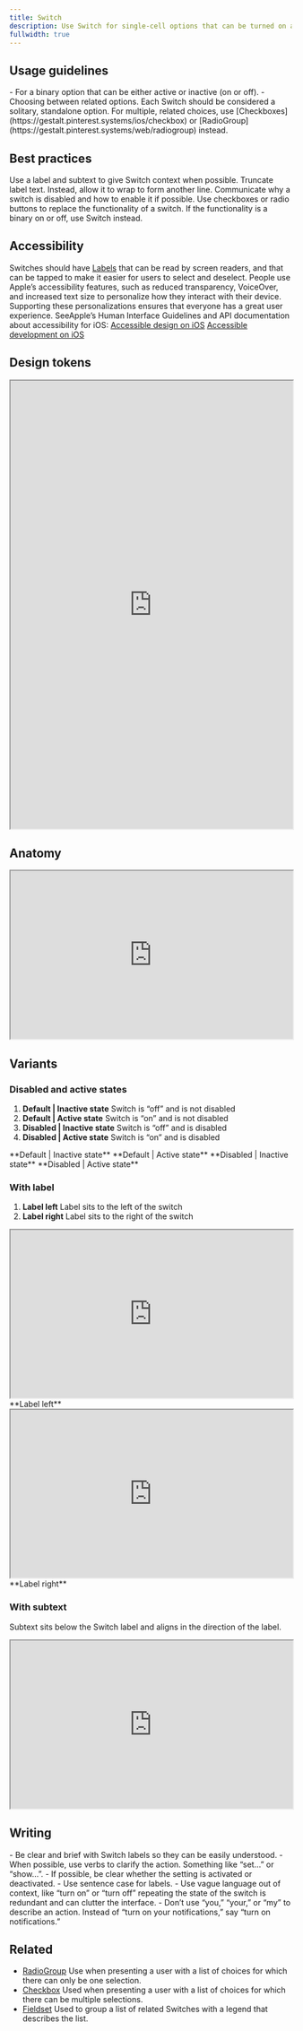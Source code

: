 ```yaml
---
title: Switch
description: Use Switch for single-cell options that can be turned on and off only. If you have a cell with multiple options that can be activated, consider using [Checkbox](https://gestalt.pinterest.systems/ios/checkbox).
fullwidth: true
---
```


<ImgContainer src="https://github.com/pinterest/gestalt/assets/63257116/ef9d1c87-824c-4c91-8858-602e0ea99873"  alt="Primary example of Switch component" />

## Usage guidelines

<TwoCol>
  <Group>
    <Do title="When to use" />
    - For a binary option that can be either active or inactive (on or off).
  </Group>

  <Group>
    <Dont title="When not to use" />
    - Choosing between related options. Each Switch should be considered a solitary, standalone option. For multiple, related choices, use [Checkboxes](https://gestalt.pinterest.systems/ios/checkbox) or [RadioGroup](https://gestalt.pinterest.systems/web/radiogroup) instead.
  </Group>
</TwoCol>

## Best practices

<TwoCol>
  <Group>
    <ImgContainer src="https://github.com/pinterest/gestalt/assets/63257116/56807374-d4da-40e9-b4af-70eba828f45a"  alt="Example of Switch with label and subtext" />
    <Do title="Do" />
    Use a label and subtext to give Switch context when possible.
  </Group>

  <Group>
    <ImgContainer src="https://github.com/pinterest/gestalt/assets/63257116/44702165-8617-4a42-a3a6-83ad1077a28c"  alt="Example of Switch with truncated text" />
    <Dont title="Don't" />
    Truncate label text. Instead, allow it to wrap to form another line.
  </Group>
</TwoCol>

<TwoCol>
  <Group>
    <ImgContainer src="https://github.com/pinterest/gestalt/assets/63257116/06e8d682-c1e9-484c-9557-129f826f9204"  alt="Example of disabled Switch" />
    <Do title="Do" />
    Communicate why a switch is disabled and how to enable it if possible.
  </Group>

  <Group>
    <ImgContainer src="https://github.com/pinterest/gestalt/assets/63257116/f1ac5536-3e98-436f-8c33-3c36bb42ee93"  alt="Example of incorrect switch usage" />
    <Dont title="Don't" />
    Use checkboxes or radio buttons to replace the functionality of a switch. If the functionality is a binary on or off, use Switch instead.
  </Group>
</TwoCol>

## Accessibility

Switches should have [Labels](https://gestalt.pinterest.systems/web/label) that can be read by screen readers, and that can be tapped to make it easier for users to select and deselect.
People use Apple’s accessibility features, such as reduced transparency, VoiceOver, and increased text size to personalize how they interact with their device. Supporting these personalizations ensures that everyone has a great user experience. SeeApple’s Human Interface Guidelines and API documentation about accessibility for iOS:
<TwoCol>
  <Group>
    [Accessible design on iOS](https://developer.apple.com/design/human-interface-guidelines/accessibility/overview/introduction/)
    [Accessible development on iOS](https://developer.apple.com/accessibility/ios/)
  </Group>
</TwoCol>

## Design tokens 

<iframe style={{border:0}} width="100%" height="800" src="https://www.figma.com/embed?embed_host=share&url=https%3A%2F%2Fwww.figma.com%2Ffile%2FAHcKJDgb7E7YswlgW1wY8E%2FGestalt-for-iOS%3Ftype%3Ddesign%26node-id%3D36507%253A76927%26mode%3Ddesign%26t%3DkN6nosKVXVj5uIO0-1" allowfullscreen></iframe>

## Anatomy 

<iframe style={{border:0}} width="100%" height="300" src="https://www.figma.com/embed?embed_host=share&url=https%3A%2F%2Fwww.figma.com%2Ffile%2FAHcKJDgb7E7YswlgW1wY8E%2FGestalt-for-iOS%3Ftype%3Ddesign%26node-id%3D36507%253A76538%26mode%3Ddesign%26t%3DkN6nosKVXVj5uIO0-1" allowfullscreen></iframe>

## Variants

### Disabled and active states

1. **Default | Inactive state**
  Switch is “off” and is not disabled
1. **Default | Active state**
  Switch is “on” and is not disabled
1. **Disabled | Inactive state**
  Switch is “off” and is disabled
1. **Disabled | Active state**
  Switch is “on” and is disabled

<TwoCol>
  <Group>
    <ImgContainer src="https://i.pinimg.com/originals/7f/6b/5a/7f6b5a6438b9331f9172d346715cdd0c.jpg"  alt="Example of default inactive state of Switch" />
    **Default | Inactive state**
  </Group>

  <Group>
    <ImgContainer src="https://i.pinimg.com/originals/80/29/45/802945dd6c7a4dcf2eb43bc4d1cc9f3f.jpg"  alt="Example of default active state of Switch" />
    **Default | Active state**
  </Group>

  <Group>
    <ImgContainer src="https://i.pinimg.com/originals/c0/4c/97/c04c970f0d926842cf4ef89ad42b9347.jpg"  alt="Example of disabled inactive state of Switch" />
    **Disabled | Inactive state**
  </Group>

  <Group>
    <ImgContainer src="https://i.pinimg.com/originals/e2/12/af/e212aff2d4ff881e3246bdbe2396a058.jpg"  alt="Example of disabled active state of Switch" />
    **Disabled | Active state**
  </Group>
</TwoCol>

### With label

1. **Label left**
Label sits to the left of the switch
1. **Label right**
Label sits to the right of the switch

<TwoCol>
  <Group>
   <iframe style={{border:0}} width="100%" height="300" src="https://www.figma.com/embed?embed_host=share&url=https%3A%2F%2Fwww.figma.com%2Ffile%2FAHcKJDgb7E7YswlgW1wY8E%2FGestalt-for-iOS%3Ftype%3Ddesign%26node-id%3D36507%253A76767%26mode%3Ddesign%26t%3DkN6nosKVXVj5uIO0-1" allowfullscreen></iframe>
    **Label left**
  </Group>

  <Group>
  <iframe style={{border:0}} width="100%" height="300" src="https://www.figma.com/embed?embed_host=share&url=https%3A%2F%2Fwww.figma.com%2Ffile%2FAHcKJDgb7E7YswlgW1wY8E%2FGestalt-for-iOS%3Ftype%3Ddesign%26node-id%3D36507%253A76845%26mode%3Ddesign%26t%3DkN6nosKVXVj5uIO0-1" allowfullscreen></iframe>
    **Label right**
  </Group>
</TwoCol>

### With subtext
Subtext sits below the Switch label and aligns in the direction of the label.
<br/>
<iframe style={{border:0}} width="100%" height="300" src="https://www.figma.com/embed?embed_host=share&url=https%3A%2F%2Fwww.figma.com%2Ffile%2FAHcKJDgb7E7YswlgW1wY8E%2FGestalt-for-iOS%3Ftype%3Ddesign%26node-id%3D36507%253A76693%26mode%3Ddesign%26t%3DkN6nosKVXVj5uIO0-1" allowfullscreen></iframe>

## Writing

<TwoCol>
  <Group>
    <Do title="Do" />
    - Be clear and brief with Switch labels so they can be easily understood.
    - When possible, use verbs to clarify the action. Something like “set…” or “show…”.
    - If possible, be clear whether the setting is activated or deactivated.
    - Use sentence case for labels.
  </Group>

  <Group>
    <Dont title="Don't" />
    - Use vague language out of context, like “turn on” or “turn off” repeating the state of the switch is redundant and can clutter the interface.
    - Don’t use “you,” “your,” or “my” to describe an action. Instead of “turn on your notifications,” say “turn on notifications.”
  </Group>
</TwoCol>

## Related

- [RadioGroup](https://gestalt.pinterest.systems/web/radiogroup)
  Use when presenting a user with a list of choices for which there can only be one selection.
- [Checkbox](https://gestalt.pinterest.systems/ios/checkbox)
  Used when presenting a user with a list of choices for which there can be multiple selections.
- [Fieldset](https://gestalt.pinterest.systems/web/fieldset)
  Used to group a list of related Switches with a legend that describes the list.
